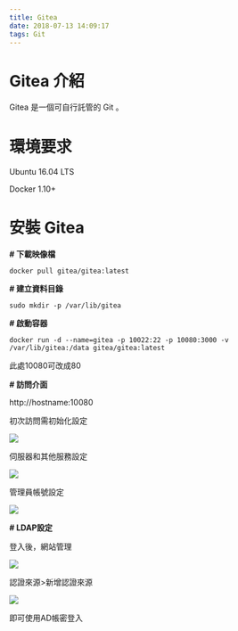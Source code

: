 ```yaml
---
title: Gitea
date: 2018-07-13 14:09:17
tags: Git
---
```


# **Gitea 介紹**

Gitea 是一個可自行託管的 Git 。

<!-- more -->

# **環境要求**

Ubuntu 16.04 LTS

Docker 1.10+

# **安裝 Gitea**

**# 下載映像檔**
```linux
docker pull gitea/gitea:latest
```

**# 建立資料目錄**
```linux
sudo mkdir -p /var/lib/gitea
```

**# 啟動容器**
```linux
docker run -d --name=gitea -p 10022:22 -p 10080:3000 -v /var/lib/gitea:/data gitea/gitea:latest
```
此處10080可改成80


**# 訪問介面**

http://hostname:10080

初次訪問需初始化設定

![](https://i.imgur.com/29ef1Ct.png)

伺服器和其他服務設定

![](https://i.imgur.com/tbThDZS.png)

管理員帳號設定

![](https://i.imgur.com/ZwaY0ze.png)

**# LDAP設定**

登入後，網站管理

![](https://i.imgur.com/nERdmXX.png)

認證來源>新增認證來源

![](https://i.imgur.com/LI5Qtio.png)

即可使用AD帳密登入